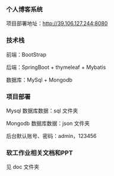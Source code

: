 ### 个人博客系统

项目部署地址：http://39.106.127.244:8080

### 技术栈

前端：BootStrap 

后端：SpringBoot + thymeleaf + Mybatis 

数据库：MySql + Mongodb

### 项目部署

Mysql 数据库数据：sql 文件夹

Mongodb 数据库数据：json 文件夹

后台默认账号、密码：admin，123456

### 软工作业相关文档和PPT

见 doc  文件夹

